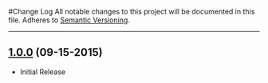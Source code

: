 #Change Log
All notable changes to this project will be documented in this file.
Adheres to [Semantic Versioning](http://semver.org/).

---

## [1.0.0](https://github.com/ngageoint/geopackage-java/releases/tag/1.0.0) (09-15-2015)

* Initial Release
